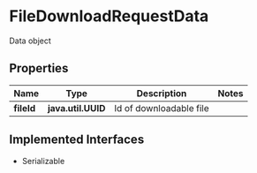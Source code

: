 

# FileDownloadRequestData

Data object

## Properties

Name | Type | Description | Notes
------------ | ------------- | ------------- | -------------
**fileId** | **java.util.UUID** | Id of downloadable file | 


## Implemented Interfaces

* Serializable


